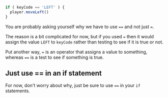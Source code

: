 ```javascript
if ( keyCode == 'LEFT' ) {
  player.moveLeft()
} 
```

You are probably asking yourself why we have to use `==` and not just `=`.

The reason is a bit complicated for now, but if you used `=` then it would assign the value `LEFT` to `keyCode` rather than testing to see if it is true or not.

Put another way, `=` is an operator that assigns a value to something, whereas `==` is a test to see if something is true.

## Just use == in an if statement
For now, don't worry about why, just be sure to use `==` in your `if` statements.

